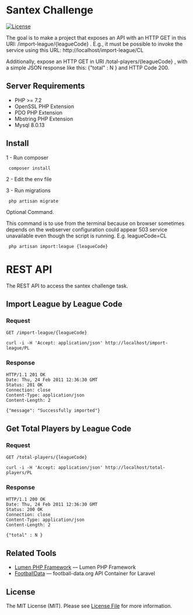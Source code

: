 # Santex Challenge

[![License](https://poser.pugx.org/laravel/lumen-framework/license.svg)](https://packagist.org/packages/laravel/lumen-framework)

The goal is to make a project that exposes an API with an HTTP GET in this URI: /import-league/{leagueCode} . E.g., it must be possible to invoke the service using this URL:
http://localhost/import-league/CL

Additionally, expose an HTTP GET in URI /total-players/{leagueCode}  , with a simple JSON response like this:
{"total" : N } and HTTP Code 200.

## Server Requirements
- PHP >= 7.2
- OpenSSL PHP Extension
- PDO PHP Extension
- Mbstring PHP Extension
- Mysql 8.0.13

## Install
1 - Run composer 
```
 composer install
```
2 - Edit the env file

3 - Run migrations
```
 php artisan migrate
```
Optional Command.

This command is to use from the terminal because on browser sometimes depends on the webserver configuration could appear 503 service unavailable even though the script is running. 
E.g. leagueCode=CL
```
 php artisan import:league {leagueCode}
```

# REST API

The REST API to access the santex challenge task.

## Import League by League Code

### Request

`GET /import-league/{leagueCode}`

    curl -i -H 'Accept: application/json' http://localhost/import-league/PL

### Response

    HTTP/1.1 201 OK
    Date: Thu, 24 Feb 2011 12:36:30 GMT
    Status: 201 OK
    Connection: close
    Content-Type: application/json
    Content-Length: 2

    {"message": "Successfully imported"}

## Get Total Players by League Code

### Request

`GET /total-players/{leagueCode}`

    curl -i -H 'Accept: application/json' http://localhost/total-players/PL

### Response

    HTTP/1.1 200 OK
    Date: Thu, 24 Feb 2011 12:36:30 GMT
    Status: 200 OK
    Connection: close
    Content-Type: application/json
    Content-Length: 2

    {"total" : N }


## Related Tools

- [Lumen PHP Framework](https://github.com/laravel/lumen) — Lumen PHP Framework
- [FootballData](https://github.com/grambas/football-data) — football-data.org API Container for Laravel

## License

The MIT License (MIT). Please see [License File](LICENSE.md) for more information.
